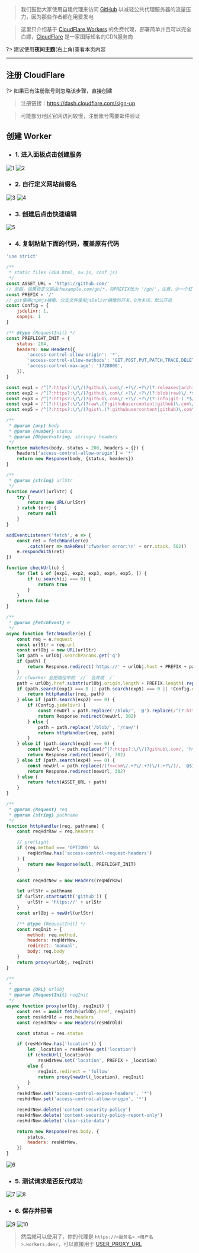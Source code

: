 > 我们鼓励大家使用自建代理来访问 [GitHub](https://github.com) 以减轻公共代理服务器的流量压力，因为那些作者都在用爱发电

> 这里只介绍基于 [CloudFlare Workers](https://workers.cloudflare.com/) 的免费代理，部署简单并且可以完全白嫖，[CloudFlare](https://www.cloudflare.com/zh-cn) 是一家国际知名的CDN服务商

?> 建议使用**夜间主题**(右上角)查看本页内容

***

## 注册 CloudFlare
?> 如果已有注册账号则忽略该步骤，直接创建

> 注册链接：https://dash.cloudflare.com/sign-up

> 可能部分地区官网访问较慢，注册账号需要邮件验证

## 创建 Worker

- ### 1. 进入面板点击创建服务 <!-- {docsify-ignore} -->

![1](../img/proxy/1.png)
![2](../img/proxy/2.png)

- ### 2. 自行定义网站前缀名 <!-- {docsify-ignore} -->

![3](../img/proxy/3.jpeg)
![4](../img/proxy/4.png)

- ### 3. 创建后点击快速编辑 <!-- {docsify-ignore} -->

![5](../img/proxy/5.png)

- ### 4. 复制粘贴下面的代码，覆盖原有代码 <!-- {docsify-ignore} -->

```javascript
'use strict'

/**
 * static files (404.html, sw.js, conf.js)
 */
const ASSET_URL = 'https://github.com/'
// 前缀，如果自定义路由为example.com/gh/*，将PREFIX改为 '/gh/'，注意，少一个杠都会错！
const PREFIX = '/'
// git使用cnpmjs镜像、分支文件使用jsDelivr镜像的开关，0为关闭，默认开启
const Config = {
    jsdelivr: 1,
    cnpmjs: 1
}

/** @type {RequestInit} */
const PREFLIGHT_INIT = {
    status: 204,
    headers: new Headers({
        'access-control-allow-origin': '*',
        'access-control-allow-methods': 'GET,POST,PUT,PATCH,TRACE,DELETE,HEAD,OPTIONS',
        'access-control-max-age': '1728000',
    }),
}

const exp1 = /^(?:https?:\/\/)?github\.com\/.+?\/.+?\/(?:releases|archive)\/.*$/i
const exp2 = /^(?:https?:\/\/)?github\.com\/.+?\/.+?\/(?:blob|raw)\/.*$/i
const exp3 = /^(?:https?:\/\/)?github\.com\/.+?\/.+?\/(?:info|git-).*$/i
const exp4 = /^(?:https?:\/\/)?raw\.(?:githubusercontent|github)\.com\/.+?\/.+?\/.+?\/.+$/i
const exp5 = /^(?:https?:\/\/)?gist\.(?:githubusercontent|github)\.com\/.+?\/.+?\/.+$/i

/**
 * @param {any} body
 * @param {number} status
 * @param {Object<string, string>} headers
 */
function makeRes(body, status = 200, headers = {}) {
    headers['access-control-allow-origin'] = '*'
    return new Response(body, {status, headers})
}

/**
 * @param {string} urlStr
 */
function newUrl(urlStr) {
    try {
        return new URL(urlStr)
    } catch (err) {
        return null
    }
}

addEventListener('fetch', e => {
    const ret = fetchHandler(e)
        .catch(err => makeRes('cfworker error:\n' + err.stack, 502))
    e.respondWith(ret)
})

function checkUrl(u) {
    for (let i of [exp1, exp2, exp3, exp4, exp5, ]) {
        if (u.search(i) === 0) {
            return true
        }
    }
    return false
}

/**
 * @param {FetchEvent} e
 */
async function fetchHandler(e) {
    const req = e.request
    const urlStr = req.url
    const urlObj = new URL(urlStr)
    let path = urlObj.searchParams.get('q')
    if (path) {
        return Response.redirect('https://' + urlObj.host + PREFIX + path, 301)
    }
    // cfworker 会把路径中的 `//` 合并成 `/`
    path = urlObj.href.substr(urlObj.origin.length + PREFIX.length).replace(/^https?:\/+/, 'https://')
    if (path.search(exp1) === 0 || path.search(exp5) === 0 || !Config.cnpmjs && (path.search(exp3) === 0 || path.search(exp4) === 0)) {
        return httpHandler(req, path)
    } else if (path.search(exp2) === 0) {
        if (Config.jsdelivr) {
            const newUrl = path.replace('/blob/', '@').replace(/^(?:https?:\/\/)?github\.com/, 'https://cdn.jsdelivr.net/gh')
            return Response.redirect(newUrl, 302)
        } else {
            path = path.replace('/blob/', '/raw/')
            return httpHandler(req, path)
        }
    } else if (path.search(exp3) === 0) {
        const newUrl = path.replace(/^(?:https?:\/\/)?github\.com/, 'https://github.com.cnpmjs.org')
        return Response.redirect(newUrl, 302)
    } else if (path.search(exp4) === 0) {
        const newUrl = path.replace(/(?<=com\/.+?\/.+?)\/(.+?\/)/, '@$1').replace(/^(?:https?:\/\/)?raw\.(?:githubusercontent|github)\.com/, 'https://cdn.jsdelivr.net/gh')
        return Response.redirect(newUrl, 302)
    } else {
        return fetch(ASSET_URL + path)
    }
}

/**
 * @param {Request} req
 * @param {string} pathname
 */
function httpHandler(req, pathname) {
    const reqHdrRaw = req.headers

    // preflight
    if (req.method === 'OPTIONS' &&
        reqHdrRaw.has('access-control-request-headers')
    ) {
        return new Response(null, PREFLIGHT_INIT)
    }

    const reqHdrNew = new Headers(reqHdrRaw)

    let urlStr = pathname
    if (urlStr.startsWith('github')) {
        urlStr = 'https://' + urlStr
    }
    const urlObj = newUrl(urlStr)

    /** @type {RequestInit} */
    const reqInit = {
        method: req.method,
        headers: reqHdrNew,
        redirect: 'manual',
        body: req.body
    }
    return proxy(urlObj, reqInit)
}

/**
 *
 * @param {URL} urlObj
 * @param {RequestInit} reqInit
 */
async function proxy(urlObj, reqInit) {
    const res = await fetch(urlObj.href, reqInit)
    const resHdrOld = res.headers
    const resHdrNew = new Headers(resHdrOld)

    const status = res.status

    if (resHdrNew.has('location')) {
        let _location = resHdrNew.get('location')
        if (checkUrl(_location))
            resHdrNew.set('location', PREFIX + _location)
        else {
            reqInit.redirect = 'follow'
            return proxy(newUrl(_location), reqInit)
        }
    }
    resHdrNew.set('access-control-expose-headers', '*')
    resHdrNew.set('access-control-allow-origin', '*')

    resHdrNew.delete('content-security-policy')
    resHdrNew.delete('content-security-policy-report-only')
    resHdrNew.delete('clear-site-data')

    return new Response(res.body, {
        status,
        headers: resHdrNew,
    })
}
```

![6](../img/proxy/6.png)

- ### 5. 测试请求是否反代成功 <!-- {docsify-ignore} -->

![7](../img/proxy/7.png)
![8](../img/proxy/8.png)

- ### 6. 保存并部署 <!-- {docsify-ignore} -->

![9](../img/proxy/9.png)
![10](../img/proxy/10.png)

> 然后就可以使用了，你的代理是 `https://<服务名>.<用户名>.workers.dev/`，可以直接用于 [USER_PROXY_URL](../install/%E9%83%A8%E7%BD%B2%E9%A1%B9%E7%9B%AE?id=%e7%8e%af%e5%a2%83%e5%8f%98%e9%87%8f)